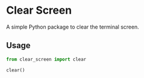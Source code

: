 # Clear Screen

A simple Python package to clear the terminal screen.

## Usage

```python
from clear_screen import clear

clear()
